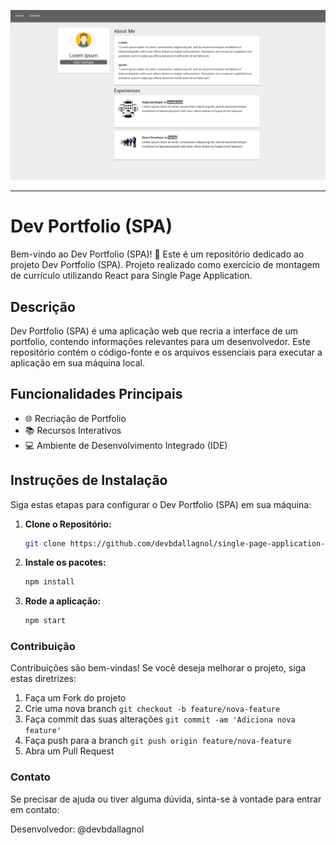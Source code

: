 ![Dev Portfolio (SPA)](src/images/dev-portifolio.png)

<hr>

# Dev Portfolio (SPA)

Bem-vindo ao Dev Portfolio (SPA)! 🚀 Este é um repositório dedicado ao projeto Dev Portfolio (SPA). Projeto realizado como exercício de montagem de currículo utilizando React para Single Page Application.

## Descrição

Dev Portfolio (SPA) é uma aplicação web que recria a interface de um portfolio, contendo informações relevantes para um desenvolvedor. Este repositório contém o código-fonte e os arquivos essenciais para executar a aplicação em sua máquina local.

## Funcionalidades Principais

- 🌐 Recriação de Portfolio
- 📚 Recursos Interativos
- 💻 Ambiente de Desenvolvimento Integrado (IDE)

## Instruções de Instalação

Siga estas etapas para configurar o Dev Portfolio (SPA) em sua máquina:

1. **Clone o Repositório:**

   ```bash
   git clone https://github.com/devbdallagnol/single-page-application-obc
   ```

2. **Instale os pacotes:**

   ```bash
   npm install
   ```

3. **Rode a aplicação:**

   ```bash
   npm start
   ```

### Contribuição

Contribuições são bem-vindas! Se você deseja melhorar o projeto, siga estas diretrizes:

1. Faça um Fork do projeto
2. Crie uma nova branch `git checkout -b feature/nova-feature`
3. Faça commit das suas alterações `git commit -am 'Adiciona nova feature'`
4. Faça push para a branch `git push origin feature/nova-feature`
5. Abra um Pull Request

### Contato

Se precisar de ajuda ou tiver alguma dúvida, sinta-se à vontade para entrar em contato:

Desenvolvedor: @devbdallagnol
